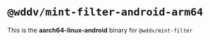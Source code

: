 # `@wddv/mint-filter-android-arm64`

This is the **aarch64-linux-android** binary for `@wddv/mint-filter`
